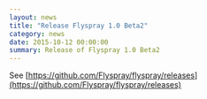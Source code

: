 ```yaml
---
layout: news
title: "Release Flyspray 1.0 Beta2"
category: news
date: 2015-10-12 00:00:00
summary: Release of Flyspray 1.0 Beta2
---
```


See [https://github.com/Flyspray/flyspray/releases](https://github.com/Flyspray/flyspray/releases)
